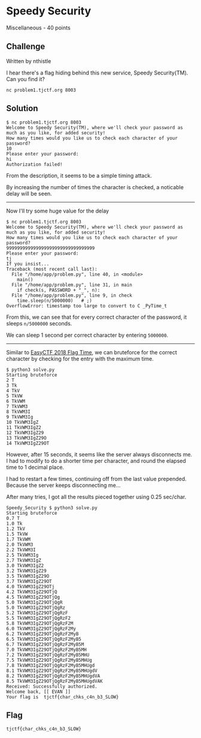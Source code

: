 # Speedy Security
Miscellaneous - 40 points

## Challenge 

Written by nthistle

I hear there's a flag hiding behind this new service, Speedy Security(TM). Can you find it?

	nc problem1.tjctf.org 8003

## Solution

	$ nc problem1.tjctf.org 8003
	Welcome to Speedy Security(TM), where we'll check your password as much as you like, for added security!
	How many times would you like us to check each character of your password?
	10
	Please enter your password:
	hi
	Authorization failed!

From the description, it seems to be a simple timing attack.

By increasing the number of times the character is checked, a noticable delay will be seen.

---

Now I'll try some huge value for the delay

	$ nc problem1.tjctf.org 8003
	Welcome to Speedy Security(TM), where we'll check your password as much as you like, for added security!
	How many times would you like us to check each character of your password?
	999999999999999999999999999999999
	Please enter your password:
	tj
	If you insist...
	Traceback (most recent call last):
	  File "/home/app/problem.py", line 40, in <module>
	    main()
	  File "/home/app/problem.py", line 31, in main
	    if check(s, PASSWORD + "_", n):
	  File "/home/app/problem.py", line 9, in check
	    time.sleep(n/5000000)   # ;)
	OverflowError: timestamp too large to convert to C _PyTime_t

From this, we can see that for every correct character of the password, it sleeps `n/5000000` seconds.

We can sleep 1 second per correct character by entering `5000000`.

---

Similar to [EasyCTF 2018 Flag Time](https://github.com/zst123/easyctf_iv-2018-writeups/tree/master/Solved/Flag_Time), we can bruteforce for the correct character by checking for the entry with the maximum time.

	$ python3 solve.py 
	Starting bruteforce
	2 T
	3 Tk
	4 TkV
	5 TkVW
	6 TkVWM
	7 TkVWM3
	8 TkVWM3I
	9 TkVWM3Ig
	10 TkVWM3IgZ
	11 TkVWM3IgZ2
	12 TkVWM3IgZ29
	13 TkVWM3IgZ29O
	14 TkVWM3IgZ29OT

However, after 15 seconds, it seems like the server always disconnects me. I had to modify to do a shorter time per character, and round the elapsed time to 1 decimal place.

I had to restart a few times, continuing off from the last value prepended. Because the server keeps disconnecting me...

After many tries, I got all the results pieced together using 0.25 sec/char.

	Speedy_Security $ python3 solve.py 
	Starting bruteforce
	0.7 T
	1.0 Tk
	1.2 TkV
	1.5 TkVW
	1.7 TkVWM
	2.0 TkVWM3
	2.2 TkVWM3I
	2.5 TkVWM3Ig
	2.7 TkVWM3IgZ
	3.0 TkVWM3IgZ2
	3.2 TkVWM3IgZ29
	3.5 TkVWM3IgZ29O
	3.7 TkVWM3IgZ29OT
	4.0 TkVWM3IgZ29OTj
	4.2 TkVWM3IgZ29OTjQ
	4.5 TkVWM3IgZ29OTjQg
	5.0 TkVWM3IgZ29OTjQgR
	5.0 TkVWM3IgZ29OTjQgRz
	5.2 TkVWM3IgZ29OTjQgRzF
	5.5 TkVWM3IgZ29OTjQgRzF2
	5.8 TkVWM3IgZ29OTjQgRzF2M
	6.0 TkVWM3IgZ29OTjQgRzF2My
	6.2 TkVWM3IgZ29OTjQgRzF2MyB
	6.5 TkVWM3IgZ29OTjQgRzF2MyB5
	6.7 TkVWM3IgZ29OTjQgRzF2MyB5M
	7.0 TkVWM3IgZ29OTjQgRzF2MyB5MH
	7.2 TkVWM3IgZ29OTjQgRzF2MyB5MHU
	7.5 TkVWM3IgZ29OTjQgRzF2MyB5MHUg
	7.8 TkVWM3IgZ29OTjQgRzF2MyB5MHUgd
	8.1 TkVWM3IgZ29OTjQgRzF2MyB5MHUgdV
	8.2 TkVWM3IgZ29OTjQgRzF2MyB5MHUgdVA
	8.5 TkVWM3IgZ29OTjQgRzF2MyB5MHUgdVAK
	Received: Successfully authorized.
	Welcome back, [[ EVAN ]]
	Your flag is  tjctf{char_chks_c4n_b3_SLOW}

## Flag

	tjctf{char_chks_c4n_b3_SLOW}
